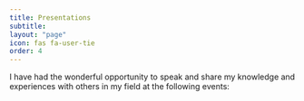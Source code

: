```yaml
---
title: Presentations
subtitle: 
layout: "page"
icon: fas fa-user-tie
order: 4
---
```


I have had the wonderful opportunity to speak and share my knowledge and experiences with others in my field at the following events:

